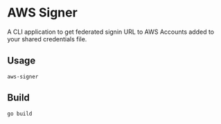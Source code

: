 # AWS Signer

A CLI application to get federated signin URL to AWS Accounts added to your shared credentials file.

## Usage

```shell
aws-signer
```

## Build

```shell
go build
```